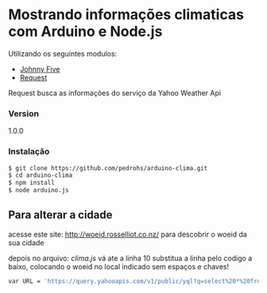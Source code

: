 # Mostrando informações climaticas com Arduino e Node.js

Utilizando os seguintes modulos:

  - [Johnny Five]
  - [Request]

Request busca as informações do serviço da Yahoo Weather Api
### Version
1.0.0

### Instalação

```sh
$ git clone https://github.com/pedrohs/arduino-clima.git 
$ cd arduino-clima
$ npm install
$ node arduino.js
```

Para alterar a cidade  
--
acesse este site: http://woeid.rosselliot.co.nz/ para descobrir o woeid da sua cidade

depois no arquivo: *clima.js* vá ate a linha 10 substitua a linha pelo codigo a baixo, colocando o woeid no local indicado sem espaços e chaves!
```sh
var URL = 'https://query.yahooapis.com/v1/public/yql?q=select%20*%20from%20weather.forecast%20where%20woeid%3D [Cole woeid aqui] %20and%20u%3D%22c%22&format=json&diagnostics=true&callback=';
```



[Johnny Five]:https://github.com/rwaldron/johnny-five
[Request]:https://github.com/request/request
